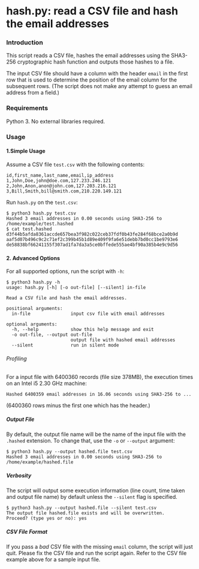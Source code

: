 # hash.py: read a CSV file and hash the email addresses

### Introduction
This script reads a CSV file, hashes the email addresses using the SHA3-256 cryptographic hash function and outputs those hashes to a file.

The input CSV file should have a column with the header `email` in the first row that is used to determine the position of the email column for the subsequent rows. (The script does not make any attempt to guess an email address from a field.)

### Requirements

Python 3. No external libraries required.

### Usage

#### 1.Simple Usage
Assume a CSV file `test.csv` with the following contents:
```
id,first_name,last_name,email,ip_address
1,John,Doe,john@doe.com,127.233.246.121
2,John,Anon,anon@john.com,127.203.216.121
3,Bill,Smith,bill@smith.com,210.220.149.121
```
Run `hash.py` on the `test.csv`:

```
$ python3 hash.py test.csv 
Hashed 3 email addresses in 0.00 seconds using SHA3-256 to /home/example/test.hashed
$ cat test.hashed 
d3f44b5afda8361accde657bea3f982c022ceb37fdf0b43fe284f68bce2a0b9d
aaf5d07b496c9c2c71ef2c399b45b1d89e409f9fa6e51debb7bd0cc1be9793e6
de58838bf66241155f307ad1fa7da3a5ce0bffede555ae4bf90a385b4e9c9d56
```

#### 2. Advanced Options

For all supported options, run the script with `-h`:

```
$ python3 hash.py -h
usage: hash.py [-h] [-o out-file] [--silent] in-file

Read a CSV file and hash the email addresses.

positional arguments:
  in-file               input csv file with email addresses

optional arguments:
  -h, --help            show this help message and exit
  -o out-file, --output out-file
                        output file with hashed email addresses
  --silent              run in silent mode

```

###### Profiling

For a input file with 6400360 records (file size 378MB), the execution times on an Intel i5 2.30 GHz machine:

    Hashed 6400359 email addresses in 16.06 seconds using SHA3-256 to ...

(6400360 rows minus the first one which has the header.)

##### Output File

By default, the output file name will be the name of the input file with the `.hashed` extension. To change that, use the `-o` or `--output` argument:

```
$ python3 hash.py --output hashed.file test.csv
Hashed 3 email addresses in 0.00 seconds using SHA3-256 to /home/example/hashed.file
```

##### Verbosity

The script will output some execution information (line count, time taken and output file name) by default unless the `--silent` flag is specified.

```
$ python3 hash.py --output hashed.file --silent test.csv
The output file hashed.file exists and will be overwritten.
Proceed? (type yes or no): yes
```
##### CSV File Format

If you pass a *bad* CSV file with the missing `email` column, the script will just quit. Please fix the CSV file and run the script again. Refer to the CSV file example above for a sample input file.
